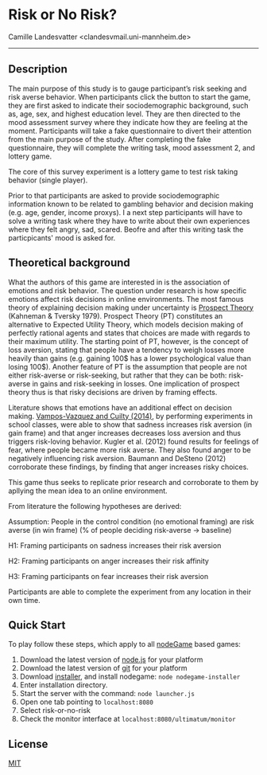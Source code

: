 # Risk or No Risk?

Camille Landesvatter <clandesvmail.uni-mannheim.de>

---

## Description

The main purpose of this study is to gauge participant’s risk seeking and risk averse behavior. When participants click the button to start the game, they are first asked to indicate their sociodemographic background, such as, age, sex, and highest education level. They are then directed to the mood assessment survey where they indicate how they are feeling at the moment. Participants will take a fake questionnaire to divert their attention from the main purpose of the study. After completing the fake questionnaire, they will complete the writing task, mood assessment 2, and lottery game. 

The core of this survey experiment is a lottery game to test risk taking behavior (single player).

Prior to that participants are asked to provide sociodemographic information known to be related to gambling behavior and decision making (e.g. age, gender, income proxys).
I  a next step participants will have to solve a writing task where they have to write about their own experiences where they felt angry, sad, scared.
Beofre and after this writing task the particpicants' mood is asked for. 

## Theoretical background 

What the authors of this game are interested in is the association of emotions and risk behavior. The question under research is how specific emotions affect risk decisions in online environments.
The most famous theory of explaining decision making under uncertainty is [Prospect Theory](http://en.wikipedia.org/wiki/Prospect_theory) (Kahneman & Tversky 1979). Prospect Theory (PT) constitutes an alternative to Expected Utility Theory, which models decision making of perfectly rational agents and states that choices are made with regards to their maximum utility. The starting point of PT, however, is the concept of loss aversion, stating that people have a tendency to weigh losses more heavily than gains (e.g. gaining 100$ has a lower psychological value than losing 100$). Another feature of PT is the assumption that people are not either risk-averse or risk-seeking, but rather that they can be both: risk-averse in gains and risk-seeking in losses. One implication of prospect theory thus is that risky decisions are driven by framing effects.

Literature shows that emotions have an additional effect on decision making. [Vampos-Vazquez and Cuilty (2014)](http://www.sciencedirect.com/science/article/abs/pii/S2214804314000196), by performing experiments in school classes, were able to show that sadness increases risk aversion (in gain frame) and that anger increases decreases loss aversion and thus triggers risk-loving behavior. Kugler et al. (2012) found results for feelings of fear, where people became more risk averse. They also found anger to be negatively influencing risk aversion. Baumann and DeSteno (2012) corroborate these findings, by finding that anger increases risky choices.

This game thus seeks to replicate prior research and corroborate to them by apllying the mean idea to an online environment.

From literature the following hypotheses are derived:

Assumption: People in the control condition (no emotional framing) are risk averse (in win frame) (% of people deciding risk-averse -> baseline)

H1: Framing participants on sadness increases their risk aversion

H2: Framing participants on anger increases their risk affinity

H3: Framing participants on fear increases their risk aversion

Participants are able to complete the experiment from any location in their own time.


## Quick Start

To play follow these steps, which apply to all [nodeGame](http://github.com/nodeGame/nodegame) based games:

  1. Download the latest version of [node.js](http://nodejs.org) for
  your platform
  2. Download the latest version of [git](http://www.git-scm.com) for
  your platform
  3. Download [installer](http://nodegame.org/nodegame-installer.js), and install nodegame: `node nodegame-installer`
  4. Enter installation directory.
  5. Start the server with the command: `node launcher.js`
  6. Open one tab pointing to `localhost:8080`
  7. Select risk-or-no-risk
  8. Check the monitor interface at
  `localhost:8080/ultimatum/monitor`

## License

[MIT](LICENSE)
